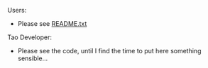 Users: 

* Please see [README.txt](README.txt)

Tao Developer:

* Please see the code, until I find the time to put here something sensible...
